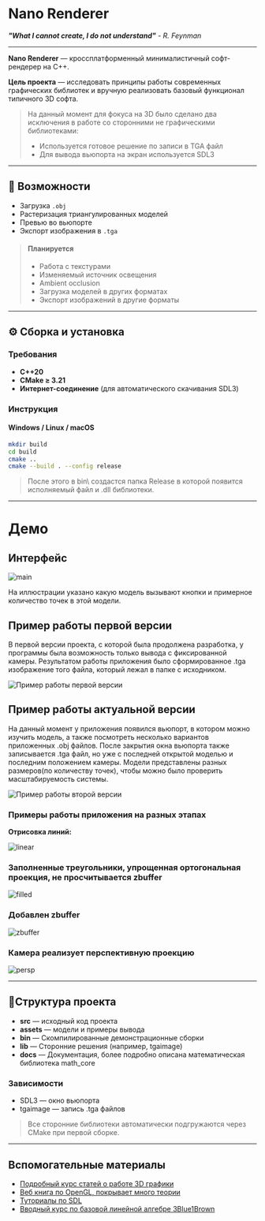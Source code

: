 # Nano Renderer
***"What I cannot create, I do not understand"** - R. Feynman*

---

**Nano Renderer** — кроссплатформенный минималистичный софт-рендерер на C++.  

**Цель проекта** — исследовать принципы работы современных графических библиотек и вручную реализовать базовый функционал типичного 3D софта. 

>На данный момент для фокуса на 3D было сделано два исключения в работе со сторонними не графическими библиотеками:
>- Используется готовое решение по записи в TGA файл
>- Для вывода вьюпорта на экран используется SDL3

---

## 🚀 Возможности

-  Загрузка `.obj`  
-  Растеризация триангулированных моделей  
-  Превью во вьюпорте  
-  Экспорт изображения в `.tga`

>#### Планируется
> - Работа с текстурами
> - Изменяемый источник освещения
> - Ambient occlusion
> - Загрузка моделей в других форматах
> - Экспорт изображений в другие форматы


---

## ⚙️ Сборка и установка

### Требования
- **C++20**
- **CMake ≥ 3.21**
- **Интернет-соединение** (для автоматического скачивания SDL3)

### Инструкция

#### Windows / Linux / macOS
```bash
mkdir build
cd build
cmake ..
cmake --build . --config release
```

> После этого в bin\ создастся папка Release в которой появится исполняемый файл и .dll библиотеки.

---


# Демо

## Интерфейс
![main](./docs/preview/main_window.jpg)

На иллюстрации указано какую модель вызывают кнопки и примерное количество точек в этой модели.

## Пример работы первой версии

В первой версии проекта, с которой была продолжена разработка, у программы была возможность только вывода с фиксированной камеры.
Результатом работы приложения было сформированное .tga изображение того файла, который лежал в папке с исходником.

![Пример работы первой версии](./docs/preview/legacy_demo.gif)

## Пример работы актуальной версии

На данный момент у приложения появился вьюпорт, в котором можно изучить модель, а также посмотреть несколько вариантов приложенных .obj файлов.
После закрытия окна вьюпорта также записывается .tga файл, но уже с последней открытой моделью и последним положением камеры.
Модели представлены разных размеров(по количеству точек), чтобы можно было проверить масштабируемость системы.

![Пример работы второй версии](./docs/preview/demo.gif)

### Примеры работы приложения на разных этапах
**Отрисовка линий:**

![linear](./docs/preview/lines_draw.jpg)

### Заполненные треугольники, упрощенная ортогональная проекция, не просчитывается zbuffer

![filled](./docs/preview/lagacy.jpg)

### Добавлен zbuffer

![zbuffer](./docs/preview/zbuffer.jpg)

### Камера реализует перспективную проекцию

![persp](./docs/preview/persp.jpg)

---

## 📁Структура проекта

- **src** — исходный код проекта
- **assets** — модели и примеры вывода
- **bin** —  Скомпилированные демонстрационные сборки
- **lib** — Сторонние решения (например, tgaimage)
- **docs** — Документация, более подробно описана математическая библиотека math_core

### Зависимости

 - SDL3 — окно вьюпорта
 - tgaimage — запись .tga файлов
> Все сторонние библиотеки автоматически подгружаются через CMake при первой сборке.

---

## Вспомогательные материалы

- [Подробный курс статей о работе 3D графики](https://haqr.eu/)
- [Веб книга по OpenGL, покрывает много теории](https://learnopengl.com/)
- [Туториалы по SDL](https://lazyfoo.net/tutorials/SDL/index.php)
- [Вводный курс по базовой линейной алгебре 3Blue1Brown](https://youtube.com/playlist?list=PLZHQObOWTQDPD3MizzM2xVFitgF8hE_ab&si=Kx5wlbKsYD5zDGR0)
